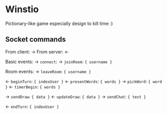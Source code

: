 # Winstio

Pictionary-like game especially design to kill time :)


## Socket commands

From client: ->
From server: <-

Basic events:
-> `connect`:
-> `joinRoom`: `{ username }`

Room events:
-> `leaveRoom`: `{ username }`

<- `beginTurn`: `{ indexUser }`
<- `presentWords`: `{ words }`
-> `pickWord`: `{ word }`
<- `timerBegin`: `{ words }`

-> `sendDraw`:  `{ data }`
<- `updateDraw`:  `{ data }`
-> `sendChat`:  `{ text }`

<- `endTurn`:  `{ indexUser }`

